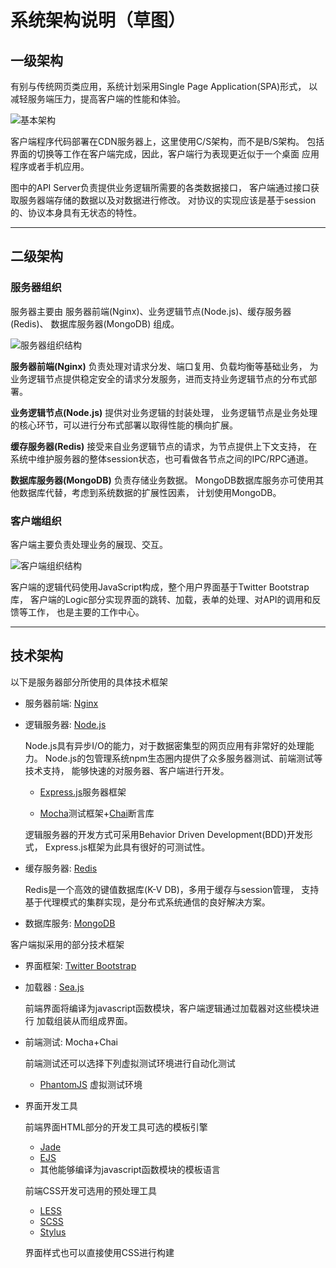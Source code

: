系统架构说明（草图）
====================

一级架构
--------

有别与传统网页类应用，系统计划采用Single Page Application(SPA)形式，
以减轻服务端压力，提高客户端的性能和体验。

![基本架构](../img/overview-arch.png)

客户端程序代码部署在CDN服务器上，这里使用C/S架构，而不是B/S架构。
包括界面的切换等工作在客户端完成，因此，客户端行为表现更近似于一个桌面
应用程序或者手机应用。

图中的API Server负责提供业务逻辑所需要的各类数据接口，
客户端通过接口获取服务器端存储的数据以及对数据进行修改。
对协议的实现应该是基于session的、协议本身具有无状态的特性。

---------------------

二级架构
--------

### 服务器组织

服务器主要由 服务器前端(Nginx)、业务逻辑节点(Node.js)、缓存服务器(Redis)、
数据库服务器(MongoDB) 组成。

![服务器组织结构](../img/server-arch.png)

**服务器前端(Nginx)** 负责处理对请求分发、端口复用、负载均衡等基础业务，
为业务逻辑节点提供稳定安全的请求分发服务，进而支持业务逻辑节点的分布式部署。

**业务逻辑节点(Node.js)** 提供对业务逻辑的封装处理，
业务逻辑节点是业务处理的核心环节，可以进行分布式部署以取得性能的横向扩展。

**缓存服务器(Redis)** 接受来自业务逻辑节点的请求，为节点提供上下文支持，
在系统中维护服务器的整体session状态，也可看做各节点之间的IPC/RPC通道。

**数据库服务器(MongoDB)** 负责存储业务数据。
MongoDB数据库服务亦可使用其他数据库代替，考虑到系统数据的扩展性因素，
计划使用MongoDB。

### 客户端组织

客户端主要负责处理业务的展现、交互。

![客户端组织结构](../img/client-arch.png)

客户端的逻辑代码使用JavaScript构成，整个用户界面基于Twitter Bootstrap库，
客户端的Logic部分实现界面的跳转、加载，表单的处理、对API的调用和反馈等工作，
也是主要的工作中心。

--------------------

技术架构
--------

以下是服务器部分所使用的具体技术框架

* 服务器前端: [Nginx](http://nginx.org)

* 逻辑服务器: [Node.js](http://nodejs.org)

  Node.js具有异步I/O的能力，对于数据密集型的网页应用有非常好的处理能力。
  Node.js的包管理系统npm生态圈内提供了众多服务器测试、前端测试等技术支持，
  能够快速的对服务器、客户端进行开发。

  + [Express.js](http://expressjs.com)服务器框架

  + [Mocha](http://visionmedia.github.io/mocha/)测试框架+[Chai](http://chaijs.com)断言库

  逻辑服务器的开发方式可采用Behavior Driven Development(BDD)开发形式，
  Express.js框架为此具有很好的可测试性。

* 缓存服务器: [Redis](http://redis.io)

  Redis是一个高效的键值数据库(K-V DB)，多用于缓存与session管理，
  支持基于代理模式的集群实现，是分布式系统通信的良好解决方案。

* 数据库服务: [MongoDB](http://mongodb.org)

客户端拟采用的部分技术框架

* 界面框架: [Twitter Bootstrap](http://twitter.github.io/bootstrap/)

* 加载器  : [Sea.js](http://seajs.org/)

  前端界面将编译为javascript函数模块，客户端逻辑通过加载器对这些模块进行
  加载组装从而组成界面。

* 前端测试: Mocha+Chai

  前端测试还可以选择下列虚拟测试环境进行自动化测试

  + [PhantomJS](http://phantomjs.org/) 虚拟测试环境

* 界面开发工具

  前端界面HTML部分的开发工具可选的模板引擎

  + [Jade](http://jade-lang.com)
  + [EJS](http://embeddedjs.com/)
  + 其他能够编译为javascript函数模块的模板语言

  前端CSS开发可选用的预处理工具

  + [LESS](http://lesscss.net)
  + [SCSS](http://sass-lang.com)
  + [Stylus](http://learnboost.github.io/stylus/)

  界面样式也可以直接使用CSS进行构建


